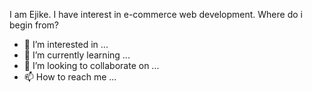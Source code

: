I am Ejike. I have interest in e-commerce web development. Where do i begin from?
- 👀 I’m interested in ...
- 🌱 I’m currently learning ...
- 💞️ I’m looking to collaborate on ...
- 📫 How to reach me ...

<!---
ejike4solutions/ejike4solutions is a ✨ special ✨ repository because its `README.md` (this file) appears on your GitHub profile.
You can click the Preview link to take a look at your changes.
--->

